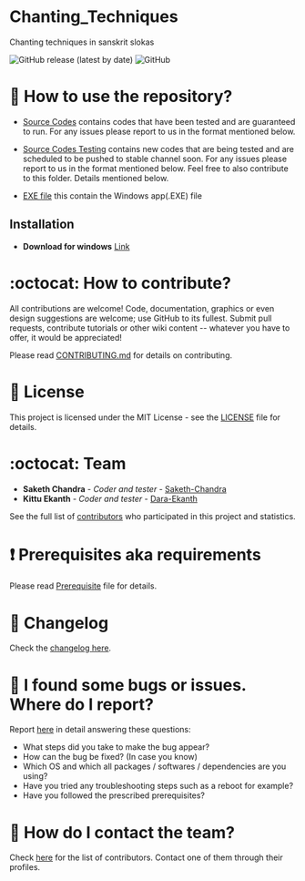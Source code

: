 # Chanting_Techniques
Chanting techniques in sanskrit slokas

![GitHub release (latest by date)](https://img.shields.io/github/v/release/Saketh-Chandra/Chanting_Techniques) ![GitHub](https://img.shields.io/github/license/Saketh-Chandra/Chanting_Techniques)


# :book: How to use the repository?

* [Source Codes](https://github.com/Saketh-Chandra/Chanting_Techniques/tree/master/Chanting%20Techinques/Source%20Code) contains codes that have been tested and are guaranteed to run. For any issues please report to us in the format mentioned below.

* [Source Codes Testing](https://github.com/Saketh-Chandra/Chanting_Techniques/tree/master/Chanting%20Techinques/Source%20Codes%20Testing) contains new codes that are being tested and are scheduled to be pushed to stable channel soon. For any issues please report to us in the format mentioned below. Feel free to also contribute to this folder. Details mentioned below.

* [EXE file](https://github.com/Saketh-Chandra/Chanting_Techniques/tree/master/Chanting%20Techinques/EXE%20file) this contain the Windows app(.EXE) file

Installation
------------

* **Download for windows** [Link](https://github.com/Saketh-Chandra/Chanting_Techniques/releases/download/V1.0.2/Chanting_Techniques.exe)

# :octocat: How to contribute?

All contributions are welcome! Code, documentation, graphics or even design suggestions are welcome; use GitHub to its fullest. Submit pull requests, contribute tutorials or other wiki content -- whatever you have to offer, it would be appreciated!

Please read [CONTRIBUTING.md](CONTRIBUTING.md) for details on contributing.

# :scroll: License

This project is licensed under the MIT License - see the [LICENSE](LICENSE) file for details.

# :octocat: Team

* **Saketh Chandra** - *Coder and tester* - [Saketh-Chandra](https://github.com/Saketh-Chandra)
* **Kittu Ekanth** - *Coder and tester* - [Dara-Ekanth](https://github.com/Dara-Ekanth)

See the full list of [contributors](https://github.com/Saketh-Chandra/Chanting_Techniques/graphs/contributors) who participated in this project and statistics.

# :heavy_exclamation_mark: Prerequisites aka requirements

Please read [Prerequisite](Prerequisite.md) file for details.

# :scroll: Changelog

Check the [changelog here](https://github.com/Saketh-Chandra/Chanting_Techniques/commits/master).

# :scroll: I found some bugs or issues. Where do I report?

Report [here](https://github.com/Saketh-Chandra/Chanting_Techniques/issues/new) in detail answering these questions:

* What steps did you take to make the bug appear?
* How can the bug be fixed? (In case you know)
* Which OS and which all packages / softwares / dependencies are you using?
* Have you tried any troubleshooting steps such as a reboot for example?
* Have you followed the prescribed prerequisites?

# :scroll: How do I contact the team?

Check [here](https://github.com/Saketh-Chandra/Chanting_Techniques/graphs/contributors) for the list of contributors. Contact one of them through their profiles.
